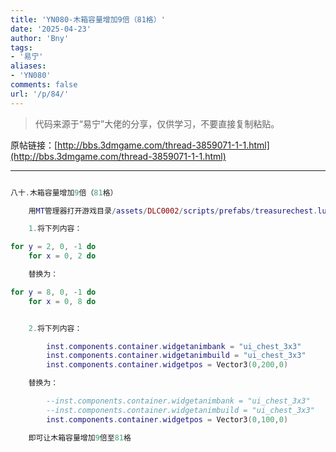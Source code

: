 ```yaml
---
title: 'YN080-木箱容量增加9倍（81格）'
date: '2025-04-23'
author: 'Bny'
tags:
- '易宁'
aliases:
- 'YN080'
comments: false
url: '/p/84/'
---
```


> 代码来源于“易宁”大佬的分享，仅供学习，不要直接复制粘贴。

原帖链接：[http://bbs.3dmgame.com/thread-3859071-1-1.html](http://bbs.3dmgame.com/thread-3859071-1-1.html)

---

```lua  

八十.木箱容量增加9倍（81格）

	用MT管理器打开游戏目录/assets/DLC0002/scripts/prefabs/treasurechest.lua文件，

	1.将下列内容：

for y = 2, 0, -1 do
	for x = 0, 2 do

	替换为：

for y = 8, 0, -1 do
	for x = 0, 8 do


	2.将下列内容：

		inst.components.container.widgetanimbank = "ui_chest_3x3"
		inst.components.container.widgetanimbuild = "ui_chest_3x3"
		inst.components.container.widgetpos = Vector3(0,200,0)

	替换为：

		--inst.components.container.widgetanimbank = "ui_chest_3x3"
		--inst.components.container.widgetanimbuild = "ui_chest_3x3"
		inst.components.container.widgetpos = Vector3(0,100,0)

	即可让木箱容量增加9倍至81格

```  

